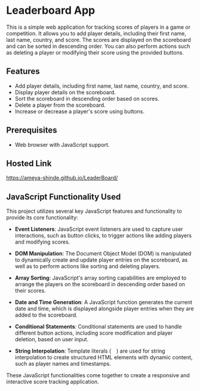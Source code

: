 # Leaderboard App

This is a simple web application for tracking scores of players in a game or competition. It allows you to add player details, including their first name, last name, country, and score. The scores are displayed on the scoreboard and can be sorted in descending order. You can also perform actions such as deleting a player or modifying their score using the provided buttons.

## Features

- Add player details, including first name, last name, country, and score.
- Display player details on the scoreboard.
- Sort the scoreboard in descending order based on scores.
- Delete a player from the scoreboard.
- Increase or decrease a player's score using buttons.

## Prerequisites

- Web browser with JavaScript support.

## Hosted Link
https://ameya-shinde.github.io/LeaderBoard/

## JavaScript Functionality Used

This project utilizes several key JavaScript features and functionality to provide its core functionality:

- **Event Listeners**: JavaScript event listeners are used to capture user interactions, such as button clicks, to trigger actions like adding players and modifying scores.

- **DOM Manipulation**: The Document Object Model (DOM) is manipulated to dynamically create and update player entries on the scoreboard, as well as to perform actions like sorting and deleting players.

- **Array Sorting**: JavaScript's array sorting capabilities are employed to arrange the players on the scoreboard in descending order based on their scores.

- **Date and Time Generation**: A JavaScript function generates the current date and time, which is displayed alongside player entries when they are added to the scoreboard.

- **Conditional Statements**: Conditional statements are used to handle different button actions, including score modification and player deletion, based on user input.

- **String Interpolation**: Template literals (`  `) are used for string interpolation to create structured HTML elements with dynamic content, such as player names and timestamps.

These JavaScript functionalities come together to create a responsive and interactive score tracking application.
